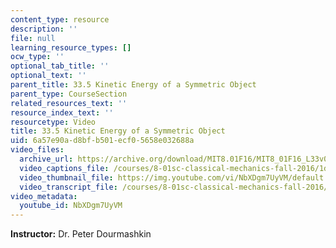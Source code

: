 ```yaml
---
content_type: resource
description: ''
file: null
learning_resource_types: []
ocw_type: ''
optional_tab_title: ''
optional_text: ''
parent_title: 33.5 Kinetic Energy of a Symmetric Object
parent_type: CourseSection
related_resources_text: ''
resource_index_text: ''
resourcetype: Video
title: 33.5 Kinetic Energy of a Symmetric Object
uid: 6a57e90a-d8bf-b501-ecf0-5658e032688a
video_files:
  archive_url: https://archive.org/download/MIT8.01F16/MIT8_01F16_L33v03_360p.mp4
  video_captions_file: /courses/8-01sc-classical-mechanics-fall-2016/1d3e932c63095ebfabf7922ddf7179c1_NbXDgm7UyVM.vtt
  video_thumbnail_file: https://img.youtube.com/vi/NbXDgm7UyVM/default.jpg
  video_transcript_file: /courses/8-01sc-classical-mechanics-fall-2016/02f59b9d60328e43433f61225dc6b9c7_NbXDgm7UyVM.pdf
video_metadata:
  youtube_id: NbXDgm7UyVM
---
```


**Instructor:** Dr. Peter Dourmashkin